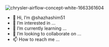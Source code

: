 ![chrysler-airflow-concept-white-1663361604](https://user-images.githubusercontent.com/118933416/203632609-24a632a2-96d9-41f8-abf0-55f6af8260b4.jpeg)
- 👋 Hi, I’m @shazhashim51
- 👀 I’m interested in ...
- 🌱 I’m currently learning ...
- 💞️ I’m looking to collaborate on ...
- 📫 How to reach me ...

<!---
shazhashim51/shazhashim51 is a ✨ special ✨ repository because its `README.md` (this file) appears on your GitHub profile.
You can click the Preview link to take a look at your changes.
--->
